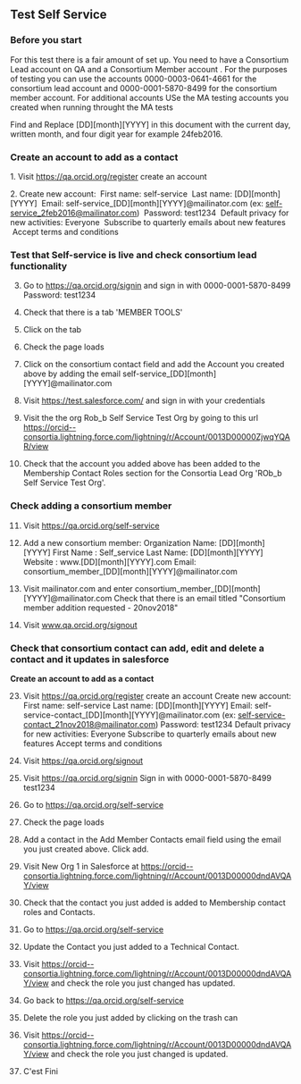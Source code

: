 ## Test Self Service

### Before you start

For this test there is a fair amount of set up. You need to have a Consortium Lead account on QA and a Consortium Member account . For the purposes of testing you can use the accounts 0000-0003-0641-4661 for the consortium lead account and 0000-0001-5870-8499 for the consortium member account. For additional accounts USe the MA testing accounts you created when running throught the MA tests


Find and Replace [DD][month][YYYY] in this document with the current day, written month, and four digit year for example 24feb2016.

### Create an account to add as a contact
1. Visit https://qa.orcid.org/register create an account

2. Create new account:
		 First name: self-service
		 Last name: [DD][month][YYYY]
		 Email: self-service_[DD][month][YYYY]@mailinator.com (ex: self-service_2feb2016@mailinator.com)
		 Password: test1234
		 Default privacy for new activities: Everyone
		 Subscribe to quarterly emails about new features
		 Accept terms and conditions

### Test that Self-service is live and check consortium lead functionality

3. Go to https://qa.orcid.org/signin and sign in with
		0000-0001-5870-8499
		Password: test1234
4. Check that there is a tab 'MEMBER TOOLS'

5. Click on the tab

6. Check the page loads

7. Click on the consortium contact field and add the Account you created above by adding the email self-service_[DD][month][YYYY]@mailinator.com

8. Visit https://test.salesforce.com/ and sign in with your credentials

9. Visit the the org Rob_b Self Service Test Org by going to this url
 https://orcid--consortia.lightning.force.com/lightning/r/Account/0013D00000ZjwqYQAR/view

10. Check that the account you added above has been added to the Membership Contact Roles section for the Consortia Lead Org 'ROb_b Self Service Test Org'.

### Check adding a consortium member
11. Visit https://qa.orcid.org/self-service
12. Add a new consortium member:
			Organization Name: [DD][month][YYYY]
			First Name : Self_service
			Last Name: [DD][month][YYYY]
			Website : www.[DD][month][YYYY].com
			Email: consortium_member_[DD][month][YYYY]@mailinator.com

13. Visit mailinator.com and enter consortium_member_[DD][month][YYYY]@mailinator.com
		Check that there is an email titled "Consortium member addition requested - 20nov2018"

22. Visit www.qa.orcid.org/signout


### Check that consortium contact can  add, edit and delete  a contact and it updates in salesforce

**Create an account to add as a contact**

23. Visit https://qa.orcid.org/register create an account
		Create new account:
		First name: self-service
		Last name: [DD][month][YYYY]
		Email: self-service-contact_[DD][month][YYYY]@mailinator.com (ex: self-service-contact_21nov2018@mailinator.com)
		Password: test1234
		Default privacy for new activities: Everyone
		Subscribe to quarterly emails about new features
		Accept terms and conditions

24. Visit https://qa.orcid.org/signout
25. Visit https://qa.orcid.org/signin
		Sign in with
		0000-0001-5870-8499
		test1234
26. Go to https://qa.orcid.org/self-service
27. Check the page loads

28. Add a contact in the Add Member Contacts email field using the email you just created above. Click add.

29. Visit New Org 1 in Salesforce at https://orcid--consortia.lightning.force.com/lightning/r/Account/0013D00000dndAVQAY/view

30. Check that the contact you just added is added to Membership contact roles and Contacts.
31. Go to https://qa.orcid.org/self-service
32. Update the Contact you just added to a Technical Contact.
33. Visit 		https://orcid--consortia.lightning.force.com/lightning/r/Account/0013D00000dndAVQAY/view  and check the role you just changed has updated.


34. Go back to https://qa.orcid.org/self-service

35. Delete the role you just added by clicking on the trash can

36. Visit https://orcid--consortia.lightning.force.com/lightning/r/Account/0013D00000dndAVQAY/view and check the role you just changed is updated.

37. C'est Fini
